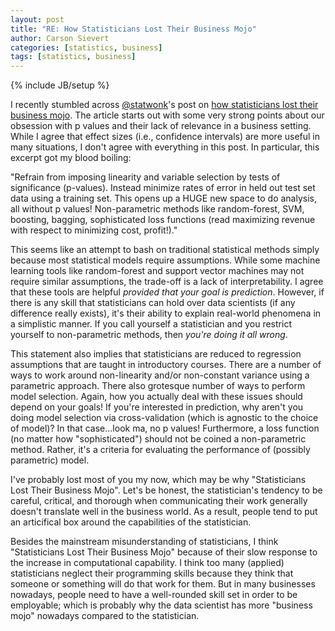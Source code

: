 ```yaml
---
layout: post
title: "RE: How Statisticians Lost Their Business Mojo"
author: Carson Sievert
categories: [statistics, business]
tags: [statistics, business]
---
```

{% include JB/setup %}

I recently stumbled across [@statwonk](https://twitter.com/statwonk)'s post on [how statisticians
lost their business
mojo](http://statwonk.github.io/blog/2013/10/11/how-statisticians-lost-their-business-mojo/). The
article starts out with some very strong points about our obsession with p values and their lack of
relevance in a business setting. While I agree that effect sizes (i.e., confidence intervals) are
more useful in many situations, I don't agree with everything in this post. In particular, this
excerpt got my blood boiling:

"Refrain from imposing linearity and variable selection by tests of significance (p-values).
Instead minimize rates of error in held out test set data using a training set. This opens up a
HUGE new space to do analysis, all without p values! Non-parametric methods like random-forest,
SVM, boosting, bagging, sophisticated loss functions (read maximizing revenue with respect to
minimizing cost, profit!)."

This seems like an attempt to bash on traditional statistical methods simply because most
statistical models require assumptions. While some machine learning tools like random-forest and
support vector machines may not require similar assumptions, the trade-off is a lack of
interpretability. I agree that these tools are helpful *provided that your goal is prediction*.
However, if there is any skill that statisticians can hold over data scientists (if any difference
really exists), it's their ability to explain real-world phenomena in a simplistic manner. If you
call yourself a statistician and you restrict yourself to non-parametric methods, then *you're
doing it all wrong*.

This statement also implies that statisticians are reduced to regression assumptions that are
taught in introductory courses. There are a number of ways to work around non-linearity and/or
non-constant variance using a parametric approach. There also grotesque number of ways to perform
model selection. Again, how you actually deal with these issues should depend on your goals! If
you're interested in prediction, why aren't you doing model selection via cross-validation (which
is agnostic to the choice of model)? In that case...look ma, no p values! Furthermore, a loss
function (no matter how "sophisticated") should not be coined a non-parametric method. Rather, it's
a criteria for evaluating the performance of (possibly parametric) model.

I've probably lost most of you my now, which may be why "Statisticians Lost Their Business Mojo".
Let's be honest, the statistician's tendency to be careful, critical, and thorough when
communicating their work generally doesn't translate well in the business world. As a result,
people tend to put an articifical box around the capabilities of the statistician.

Besides the mainstream misunderstanding of statisticians, I think "Statisticians Lost Their
Business Mojo" because of their slow response to the increase in computational capability. I think
too many (applied) statisticians neglect their programming skills because they think that someone
or something will do that work for them. But in many businesses nowadays, people need to have a
well-rounded skill set in order to be employable; which is probably why the data scientist has more
"business mojo" nowadays compared to the statistician.
